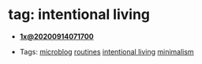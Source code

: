 
# tag: intentional living

 * **[1x@20200914071700](../content/notebook/captures/logs/20200914071700.md)**

  * Tags:  <a class="tag" href="#!tags/microblog.md">microblog</a>  <a class="tag" href="#!tags/routines.md">routines</a>  <a class="tag" href="#!tags/intentional living.md">intentional living</a>  <a class="tag" href="#!tags/minimalism.md">minimalism</a>